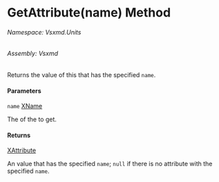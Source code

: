 <a name='M-Vsxmd-Units-BaseUnit-GetAttribute-System-Xml-Linq-XName-'></a>
# GetAttribute(name) Method

###### Namespace:  Vsxmd.Units

###### Assembly:  Vsxmd

Returns the [](https://docs.microsoft.com/dotnet/api/System.Xml.Linq.XAttribute) value of this [](https://docs.microsoft.com/dotnet/api/System.Xml.Linq.XElement) that has the specified `name`.

#### Parameters

`name`  [XName](https://docs.microsoft.com/dotnet/api/System.Xml.Linq.XName)  

The [](https://docs.microsoft.com/dotnet/api/System.Xml.Linq.XName) of the [](https://docs.microsoft.com/dotnet/api/System.Xml.Linq.XAttribute) to get.

#### Returns

[XAttribute](https://docs.microsoft.com/dotnet/api/System.Xml.Linq.XAttribute)



An [](https://docs.microsoft.com/dotnet/api/System.Xml.Linq.XAttribute) value that has the specified `name`; `null` if there is no attribute with the specified `name`.
